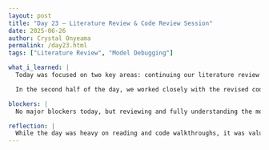 ```yaml
---
layout: post
title: "Day 23 – Literature Review & Code Review Session"
date: 2025-06-26
author: Crystal Onyeama
permalink: /day23.html
tags: ["Literature Review", "Model Debugging"]

what_i_learned: |
  Today was focused on two key areas: continuing our literature review process and reviewing the updated code that our mentor, Blessing, modified to support our model development. We spent the majority of the day reading through scholarly articles relevant to our project to deepen our understanding of both the medical context and the technical strategies behind multimodal skin cancer detection.

  In the second half of the day, we worked closely with the revised codebase. Blessing had made several important modifications to improve how our model processes and trains on the merged dataset. As a group, we walked through the updates together, making sure we understood the logic behind each change and how it addressed previous bugs and inefficiencies. It was helpful to break down the code line by line and get clarification on areas we were confused about.

blockers: |
  No major blockers today, but reviewing and fully understanding the modified code required extra focus and collaboration. We're still learning how each function ties into the model’s overall performance.

reflection: |
  While the day was heavy on reading and code walkthroughs, it was valuable in terms of progress. The literature reviews gave us more background knowledge, and the code session helped build our confidence in understanding how the model operates. As we prepare for tomorrow’s presentation, it feels good knowing we’ve strengthened both our technical foundation and our teamwork.
---
```

